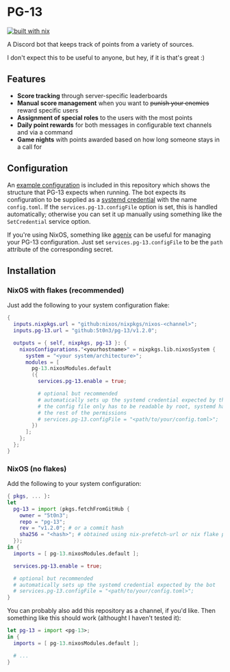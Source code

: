 # PG-13

[![built with nix](https://builtwithnix.org/badge.svg)](https://builtwithnix.org)

A Discord bot that keeps track of points from a variety of sources.

I don't expect this to be useful to anyone, but hey, if it is that's great :)

## Features

- **Score tracking** through server-specific leaderboards
- **Manual score management** when you want to ~~punish your enemies~~ reward
  specific users
- **Assignment of special roles** to the users with the most points
- **Daily point rewards** for both messages in configurable text channels and
  via a command
- **Game nights** with points awarded based on how long someone stays in a call
  for

## Configuration

An [example configuration](config.example.toml) is included in this repository
which shows the structure that PG-13 expects when running. The bot expects its
configuration to be supplied as a 
[systemd credential](https://systemd.io/CREDENTIALS/) with the name `config.toml`.
If the `services.pg-13.configFile` option is set, this is handled automatically;
otherwise you can set it up manually using something like the `SetCredential` 
service option.

If you're using NixOS, something like [agenix](https://github.com/ryantm/agenix)
can be useful for managing your PG-13 configuration. Just set
`services.pg-13.configFile` to be the `path` attribute of the corresponding
secret.

## Installation

### NixOS with flakes (recommended)

Just add the following to your system configuration flake:

```nix
{
  inputs.nixpkgs.url = "github:nixos/nixpkgs/nixos-<channel>";
  inputs.pg-13.url = "github:5t0n3/pg-13/v1.2.0";

  outputs = { self, nixpkgs, pg-13 }: {
    nixosConfigurations."<yourhostname>" = nixpkgs.lib.nixosSystem {
      system = "<your system/architecture>";
      modules = [
        pg-13.nixosModules.default
        ({
          services.pg-13.enable = true;

          # optional but recommended
          # automatically sets up the systemd credential expected by the bot
          # the config file only has to be readable by root, systemd handles
          # the rest of the permissions
          # services.pg-13.configFile = "<path/to/your/config.toml>";
        })
      ];
    };
  };
}
```

### NixOS (no flakes)

Add the following to your system configuration:

```nix
{ pkgs, ... }:
let
  pg-13 = import (pkgs.fetchFromGitHub {
    owner = "5t0n3";
    repo = "pg-13";
    rev = "v1.2.0"; # or a commit hash
    sha256 = "<hash>"; # obtained using nix-prefetch-url or nix flake prefetch
  });
in {
  imports = [ pg-13.nixosModules.default ];

  services.pg-13.enable = true;

  # optional but recommended
  # automatically sets up the systemd credential expected by the bot
  # services.pg-13.configFile = "<path/to/your/config.toml>";
}
```

You can probably also add this repository as a channel, if you'd like. Then
something like this should work (althought I haven't tested it):

```nix
let pg-13 = import <pg-13>;
in {
  imports = [ pg-13.nixosModules.default ];

  # ...
}
```
